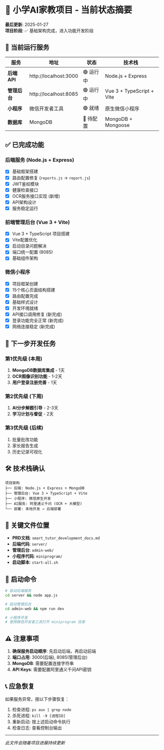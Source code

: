 # 🎯 小学AI家教项目 - 当前状态摘要

**最后更新**: 2025-01-27  
**项目阶段**: ✅ 基础架构完成，进入功能开发阶段

## 🚀 当前运行服务

| 服务 | 地址 | 状态 | 技术栈 |
|-----|------|------|--------|
| **后端API** | http://localhost:3000 | 🟢 运行中 | Node.js + Express |
| **管理后台** | http://localhost:8085 | 🟢 运行中 | Vue 3 + TypeScript + Vite |
| **小程序** | 微信开发者工具 | 🟢 就绪 | 原生微信小程序 |
| **数据库** | MongoDB | 🔄 待配置 | MongoDB + Mongoose |

## ✅ 已完成功能

### 后端服务 (Node.js + Express)
- [x] 基础框架搭建
- [x] 路由配置修复 (`reports.js` → `report.js`)
- [x] JWT鉴权模块
- [x] 健康检查接口
- [x] OCR服务接口实现 (新增)
- [x] API架构设计
- [x] 服务稳定运行

### 前端管理后台 (Vue 3 + Vite)
- [x] Vue 3 + TypeScript 项目搭建
- [x] Vite配置优化
- [x] 启动目录问题解决
- [x] 端口统一配置 (8085)
- [x] 基础组件架构

### 微信小程序
- [x] 项目框架创建
- [x] 15个核心页面结构搭建
- [x] 路由配置完成
- [x] 基础样式设计
- [x] 开发环境就绪
- [x] API接口调用修复 (新完成)
- [x] 登录功能完全正常 (新完成)
- [x] 网络连接稳定 (新完成)

## 🔄 下一步开发任务

### 第1优先级 (本周)
1. **MongoDB数据库集成** - 1天
2. **OCR图像识别功能** - 1-2天  
3. **用户登录注册完善** - 1天

### 第2优先级 (下周)
1. **AI分步解题引导** - 2-3天
2. **学习计划与督促** - 2天

### 第3优先级 (后续)
1. 批量批改功能
2. 家长报告生成
3. 历史记录可视化

## 🛠️ 技术栈确认

```
项目架构
├── 后端: Node.js + Express + MongoDB
├── 管理后台: Vue 3 + TypeScript + Vite  
├── 小程序: 微信原生开发
├── AI服务: 阿里通义千问 (OCR + 大模型)
└── 部署: 本地开发 → 云端部署
```

## 📁 关键文件位置

- **PRD文档**: `smart_tutor_development_docs.md`
- **后端代码**: `server/`
- **管理后台**: `admin-web/`  
- **小程序代码**: `miniprogram/`
- **启动脚本**: `start-all.sh`

## 🔧 启动命令

```bash
# 启动后端服务
cd server && node app.js

# 启动管理后台  
cd admin-web && npm run dev

# 小程序开发
# 使用微信开发者工具打开 miniprogram 目录
```

## ⚠️ 注意事项

1. **确保服务启动顺序**: 先启动后端，再启动前端
2. **端口占用**: 3000(后端), 8085(管理后台)
3. **MongoDB**: 需要配置连接字符串
4. **API Keys**: 需要配置阿里通义千问API密钥

## 📞 应急恢复

如果服务异常，按以下步骤恢复：

1. 检查进程: `ps aux | grep node`
2. 杀死进程: `kill -9 [进程ID]`  
3. 重新启动: 按上述启动命令执行
4. 检查日志: 查看控制台输出

---
*此文件会随着项目进展持续更新* 